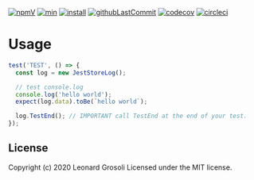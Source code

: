 <span id="BADGE_GENERATION_MARKER_0"></span>
[![npmV](https://img.shields.io/npm/v/y?color=green)](https://www.npmjs.com/package/y) [![min](https://img.shields.io/bundlephobia/min/y)](https://bundlephobia.com/result?p=y) [![install](https://badgen.net/packagephobia/install/y)](https://packagephobia.now.sh/result?p=y) [![githubLastCommit](https://img.shields.io/github/last-commit/TheRealSyler/jest-store-log)](https://github.com/TheRealSyler/jest-store-log) [![codecov](https://codecov.io/gh/TheRealSyler/jest-store-log/branch/master/graph/badge.svg)](https://codecov.io/gh/TheRealSyler/jest-store-log) [![circleci](https://img.shields.io/circleci/build/github/TheRealSyler/jest-store-log)](https://app.circleci.com/github/TheRealSyler/jest-store-log/pipelines)
<span id="BADGE_GENERATION_MARKER_1"></span>

# Usage

```typescript
test('TEST', () => {
  const log = new JestStoreLog();

  // test console.log
  console.log('hello world');
  expect(log.data).toBe(`hello world`);

  log.TestEnd(); // IMPORTANT call TestEnd at the end of your test.
});
```

## License

<span id="LICENSE_GENERATION_MARKER_0"></span>
Copyright (c) 2020 Leonard Grosoli Licensed under the MIT license.
<span id="LICENSE_GENERATION_MARKER_1"></span>
